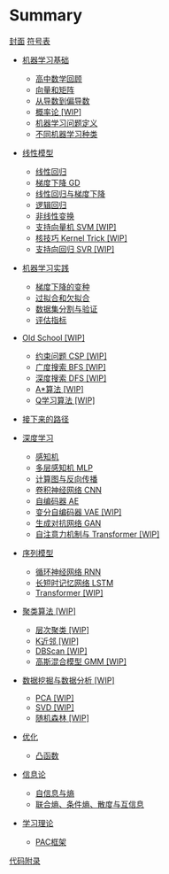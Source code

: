 # Summary

[封面](README.md)
[符号表](./Notation.md)

- [机器学习基础](./1-Basic/README.md)
  - [高中数学回顾](./1-Basic/1.2-MathRecap.md)
  - [向量和矩阵](./1-Basic/1.3-LinearAlgebraBase.md)
  - [从导数到偏导数](./1-Basic/1.4-PartialDerivative.md)
  - [概率论 [WIP]](./1-Basic/1.5-ProbabilityTheory.md)
  - [机器学习问题定义](./1-Basic/1.6-MLProblem.md)
  - [不同机器学习种类](./1-Basic/1.7-Kinds.md)
- [线性模型](./2-Linear/README.md)
  - [线性回归](./2-Linear/2.1-LinearRegression.md)
  - [梯度下降 GD](./2-Linear/2.2-GD.md)
  - [线性回归与梯度下降](./2-Linear/2.3-LinearRegressionGD.md)
  - [逻辑回归](./2-Linear/2.4-LogisticRegression.md)
  - [非线性变换](./2-Linear/2.5-NonLinearTransformation.md)
  - [支持向量机 SVM [WIP]](./2-Linear/2.6-SVM.md)
  - [核技巧 Kernel Trick [WIP]](./2-Linear/2.7-KernelTrick.md)
  - [支持向回归 SVR [WIP]](./2-Linear/2.8-SVR.md)
- [机器学习实践](./MLPractice/README.md)
  - [梯度下降的变种](./MLPractice/GDVariants.md)
  - [过拟合和欠拟合](./MLPractice/OverfitUnderfit.md)
  - [数据集分割与验证](./MLPractice/Dataset.md)
  - [评估指标](./MLPractice/Metrics.md)
- [Old School [WIP]](./OldSchool/README.md)
  - [约束问题 CSP [WIP]](./OldSchool/CSP.md)
  - [广度搜索 BFS [WIP]](./OldSchool/BFS.md)
  - [深度搜索 DFS [WIP]](./OldSchool/DFS.md)
  - [A*算法 [WIP]](./OldSchool/AStar.md)
  - [Q学习算法 [WIP]](./OldSchool/Q-Learning.md)
- [接下来的路径](./Continue-Pathway.md)
- [深度学习](./4-DeepLearning/README.md)
  - [感知机](./4-DeepLearning/4.1-Perceptron.md)
  - [多层感知机 MLP](./4-DeepLearning/4.2-MLP.md)
  - [计算图与反向传播](./4-DeepLearning/4.3-BP.md)
  - [卷积神经网络 CNN](./4-DeepLearning/4.4-CNN.md)
  - [自编码器 AE](./4-DeepLearning/4.x-AE.md)
  - [变分自编码器 VAE [WIP]](./4-DeepLearning/4.x-VAE.md)
  - [生成对抗网络 GAN](./4-DeepLearning/4.x-GAN.md)
  - [自注意力机制与 Transformer [WIP]](./4-DeepLearning/4.x-SelfAttention.md)

- [序列模型](./5-SequenceModel/README.md)
  - [循环神经网络 RNN](./5-SequenceModel/5.1-RNN.md)
  - [长短时记忆网络 LSTM](./5-SequenceModel/5.2-LSTM.md)
  - [Transformer [WIP]](./5-SequenceModel/5.5-Transformer.md)

- [聚类算法 [WIP]](./Clustering/README.md)
  - [层次聚类 [WIP]](./Clustering/Hierarchical.md)
  - [K近邻 [WIP]](./Clustering/kNN.md)
  - [DBScan [WIP]](./Clustering/DBScan.md)
  - [高斯混合模型 GMM [WIP]](./Clustering/GMM.md)

- [数据挖掘与数据分析 [WIP]](./DataMining/README.md)
  - [PCA [WIP]](./DataMining/PCA.md)
  - [SVD [WIP]](./DataMining/SVD.md)
  - [随机森林 [WIP]](./DataMining/RandomForest.md)

- [优化](./6-Optimisation/README.md)
  - [凸函数](./6-Optimisation/6.1-Convex.md)

- [信息论](./3-InformationTheory/README.md)
  - [自信息与熵](./3-InformationTheory/1-InfoAndEntropy.md)
  - [联合熵、条件熵、散度与互信息](./3-InformationTheory/2-CondEntropyAndD.md)

- [学习理论](./7-LearningTheory/README.md)
  - [PAC框架](./7-LearningTheory/PAC.md)

[代码附录](./Code.md)